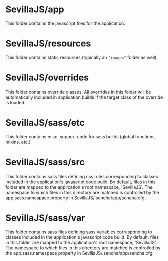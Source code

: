 # SevillaJS/app

This folder contains the javascript files for the application.

# SevillaJS/resources

This folder contains static resources (typically an `"images"` folder as well).

# SevillaJS/overrides

This folder contains override classes. All overrides in this folder will be 
automatically included in application builds if the target class of the override is loaded.

# SevillaJS/sass/etc

This folder contains misc. support code for sass builds (global functions, 
mixins, etc.)

# SevillaJS/sass/src

This folder contains sass files defining css rules corresponding to classes
included in the application's javascript code build.  By default, files in this 
folder are mapped to the application's root namespace, 'SevillaJS'. The
namespace to which files in this directory are matched is controlled by the
app.sass.namespace property in SevillaJS/.sencha/app/sencha.cfg. 

# SevillaJS/sass/var

This folder contains sass files defining sass variables corresponding to classes
included in the application's javascript code build.  By default, files in this 
folder are mapped to the application's root namespace, 'SevillaJS'. The
namespace to which files in this directory are matched is controlled by the
app.sass.namespace property in SevillaJS/.sencha/app/sencha.cfg. 
